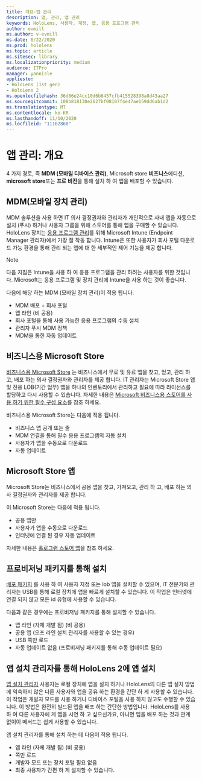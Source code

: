 ```yaml
---
title: 개요-앱 관리
description: 앱, 관리, 앱 관리
keywords: HoloLens, 사용자, 계정, 앱, 응용 프로그램 관리
author: evmill
ms.author: v-evmill
ms.date: 6/22/2020
ms.prod: hololens
ms.topic: article
ms.sitesec: library
ms.localizationpriority: medium
audience: ITPro
manager: yannisle
appliesto:
- HoloLens (1st gen)
- HoloLens 2
ms.openlocfilehash: 36d86e24cc10d6b8457cfb415528398a8d43aa27
ms.sourcegitcommit: 108b818130e2627bf08107f4e47ae159dd6ab1d2
ms.translationtype: MT
ms.contentlocale: ko-KR
ms.lasthandoff: 11/10/2020
ms.locfileid: "11162860"
---
```

# 앱 관리: 개요

4 가지 경로, 즉 **MDM (모바일 디바이스 관리)**, Microsoft store **비즈니스**에디션, **microsoft store**또는 **프로 비전**을 통해 설치 하 여 앱을 배포할 수 있습니다. 

## MDM(모바일 장치 관리)

MDM 솔루션을 사용 하면 IT 의사 결정권자와 관리자가 개인적으로 사내 앱을 자동으로 설치 (푸시) 하거나 사용자 그룹을 위해 스토어를 통해 앱을 구매할 수 있습니다. HoloLens 장치는 [응용 프로그램 관리](app-deploy-intune.md)를 위해 Microsoft Intune (Endpoint Manager 관리자)에서 가장 잘 작동 합니다. Intune은 또한 사용자가 회사 포털 다운로드 가능 환경을 통해 관리 되는 앱에 대 한 세부적인 제어 기능을 제공 합니다.

> [!NOTE] 
> 다음 지침은 Intune을 사용 하 여 응용 프로그램을 관리 하려는 사용자를 위한 것입니다. Microsoft는 응용 프로그램 및 장치 관리에 Intune을 사용 하는 것이 좋습니다.
    
다음에 해당 하는 MDM (모바일 장치 관리)이 적용 됩니다. 
* MDM 배포 + 회사 포털 
* 앱 라인 (비 공용)
* 회사 포털을 통해 사용 가능한 응용 프로그램의 수동 설치
* 관리자 푸시 MDM 정책
* MDM을 통한 자동 업데이트

## 비즈니스용 Microsoft Store

[비즈니스용 Microsoft Store](app-deploy-store-business.md) 는 비즈니스에서 무료 및 유료 앱을 찾고, 얻고, 관리 하 고, 배포 하는 의사 결정권자와 관리자를 제공 합니다. IT 관리자는 Microsoft Store 앱 및 전용 LOB(기간 업무) 앱을 하나의 인벤토리에서 관리하고 필요에 따라 라이선스를 할당하고 다시 사용할 수 있습니다. 자세한 내용은 [Microsoft 비즈니스용 스토어를 사용 하기 위한 필수 구성 요소](https://docs.microsoft.com/microsoft-store/prerequisites-microsoft-store-for-business)를 참조 하세요.
    
비즈니스용 Microsoft Store는 다음에 적용 됩니다. 
* 비즈니스 앱 공개 또는 줄
* MDM 연결을 통해 필수 응용 프로그램의 자동 설치
* 사용자가 앱을 수동으로 다운로드
* 자동 업데이트

## Microsoft Store 앱

Microsoft Store는 비즈니스에서 공용 앱을 찾고, 가져오고, 관리 하 고, 배포 하는 의사 결정권자와 관리자를 제공 합니다.
    
이 Microsoft Store는 다음에 적용 됩니다. 
* 공용 앱만
* 사용자가 앱을 수동으로 다운로드
* 인터넷에 연결 된 경우 자동 업데이트

자세한 내용은 [홀로그램 스토어 앱](https://docs.microsoft.com/hololens/holographic-store-apps)을 참조 하세요.

## 프로비저닝 패키지를 통해 설치

[배포 패키지](app-deploy-provisioning-package.md) 를 사용 하 여 사용자 지정 또는 lob 앱을 설치할 수 있으며, IT 전문가와 관리자는 USB를 통해 로컬 장치에 앱을 빠르게 설치할 수 있습니다. 이 작업은 인터넷에 연결 되지 않고 모든 id 유형에 사용할 수 있습니다.
    
다음과 같은 경우에는 프로비저닝 패키지를 통해 설치할 수 있습니다. 
* 앱 라인 (자체 개발 됨) (비 공용)
* 공용 앱 (오프 라인 설치 관리자를 사용할 수 있는 경우)
* USB 쪽만 로드
* 자동 업데이트 없음 (프로비저닝 패키지를 통해 수동 업데이트 필요)

## 앱 설치 관리자를 통해 HoloLens 2에 앱 설치
[앱 설치 관리자](app-deploy-app-installer.md) 사용자는 로컬 장치에 앱을 설치 하거나 HoloLens의 다른 앱 설치 방법에 익숙하지 않은 다른 사용자와 앱을 공유 하는 환경을 간단 하 게 사용할 수 있습니다. 이 작업은 개발자 모드를 사용 하거나 디바이스 포털을 사용 하지 않고도 수행할 수 있습니다. 이 방법은 완전히 빌드된 앱을 배포 하는 간단한 방법입니다. HoloLens를 사용 하 여 다른 사용자에 게 앱을 시연 하 고 싶으신가요, 아니면 앱을 배포 하는 것과 관계 없이이 메서드는 쉽게 사용할 수 있습니다.

앱 설치 관리자를 통해 설치 하는 데 다음이 적용 됩니다. 
* 앱 라인 (자체 개발 됨) (비 공용)
* 쪽만 로드
* 개발자 모드 또는 장치 포털 필요 없음
* 최종 사용자가 간편 하 게 설치할 수 있습니다.


